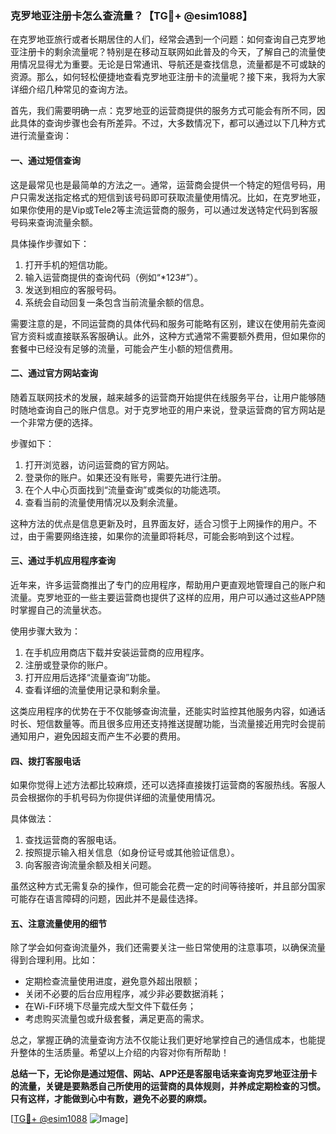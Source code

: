 ### 克罗地亚注册卡怎么查流量？【TG💪+ @esim1088】

在克罗地亚旅行或者长期居住的人们，经常会遇到一个问题：如何查询自己克罗地亚注册卡的剩余流量呢？特别是在移动互联网如此普及的今天，了解自己的流量使用情况显得尤为重要。无论是日常通讯、导航还是查找信息，流量都是不可或缺的资源。那么，如何轻松便捷地查看克罗地亚注册卡的流量呢？接下来，我将为大家详细介绍几种常见的查询方法。

首先，我们需要明确一点：克罗地亚的运营商提供的服务方式可能会有所不同，因此具体的查询步骤也会有所差异。不过，大多数情况下，都可以通过以下几种方式进行流量查询：

#### 一、通过短信查询

这是最常见也是最简单的方法之一。通常，运营商会提供一个特定的短信号码，用户只需发送指定格式的短信到该号码即可获取流量使用情况。比如，在克罗地亚，如果你使用的是Vip或Tele2等主流运营商的服务，可以通过发送特定代码到客服号码来查询流量余额。

具体操作步骤如下：
1. 打开手机的短信功能。
2. 输入运营商提供的查询代码（例如“*123#”）。
3. 发送到相应的客服号码。
4. 系统会自动回复一条包含当前流量余额的信息。

需要注意的是，不同运营商的具体代码和服务可能略有区别，建议在使用前先查阅官方资料或直接联系客服确认。此外，这种方式通常不需要额外费用，但如果你的套餐中已经没有足够的流量，可能会产生小额的短信费用。

#### 二、通过官方网站查询

随着互联网技术的发展，越来越多的运营商开始提供在线服务平台，让用户能够随时随地查询自己的账户信息。对于克罗地亚的用户来说，登录运营商的官方网站是一个非常方便的选择。

步骤如下：
1. 打开浏览器，访问运营商的官方网站。
2. 登录你的账户。如果还没有账号，需要先进行注册。
3. 在个人中心页面找到“流量查询”或类似的功能选项。
4. 查看当前的流量使用情况以及剩余流量。

这种方法的优点是信息更新及时，且界面友好，适合习惯于上网操作的用户。不过，由于需要网络连接，如果你的流量即将耗尽，可能会影响到这个过程。

#### 三、通过手机应用程序查询

近年来，许多运营商推出了专门的应用程序，帮助用户更直观地管理自己的账户和流量。克罗地亚的一些主要运营商也提供了这样的应用，用户可以通过这些APP随时掌握自己的流量状态。

使用步骤大致为：
1. 在手机应用商店下载并安装运营商的应用程序。
2. 注册或登录你的账户。
3. 打开应用后选择“流量查询”功能。
4. 查看详细的流量使用记录和剩余量。

这类应用程序的优势在于不仅能够查询流量，还能实时监控其他服务内容，如通话时长、短信数量等。而且很多应用还支持推送提醒功能，当流量接近用完时会提前通知用户，避免因超支而产生不必要的费用。

#### 四、拨打客服电话

如果你觉得上述方法都比较麻烦，还可以选择直接拨打运营商的客服热线。客服人员会根据你的手机号码为你提供详细的流量使用情况。

具体做法：
1. 查找运营商的客服电话。
2. 按照提示输入相关信息（如身份证号或其他验证信息）。
3. 向客服咨询流量余额及相关问题。

虽然这种方式无需复杂的操作，但可能会花费一定的时间等待接听，并且部分国家可能存在语言障碍的问题，因此并不是最佳选择。

#### 五、注意流量使用的细节

除了学会如何查询流量外，我们还需要关注一些日常使用的注意事项，以确保流量得到合理利用。比如：
- 定期检查流量使用进度，避免意外超出限额；
- 关闭不必要的后台应用程序，减少非必要数据消耗；
- 在Wi-Fi环境下尽量完成大型文件下载任务；
- 考虑购买流量包或升级套餐，满足更高的需求。

总之，掌握正确的流量查询方法不仅能让我们更好地掌控自己的通信成本，也能提升整体的生活质量。希望以上介绍的内容对你有所帮助！

**总结一下，无论你是通过短信、网站、APP还是客服电话来查询克罗地亚注册卡的流量，关键是要熟悉自己所使用的运营商的具体规则，并养成定期检查的习惯。只有这样，才能做到心中有数，避免不必要的麻烦。**

[[TG💪+ @esim1088](https://t.me/s/esim1088) ![Image](https://i.postimg.cc/4NQfJmqS/Snipaste-2025-05-13-00-14-12.png)]